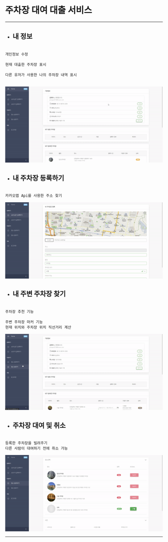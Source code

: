 # 주차장 대여 대출 서비스 

<hr/>

- ## 내 정보

```

개인정보 수정

현재 대출한 주차장 표시

다른 유저가 사용한 나의 주차장 내역 표시


```

![](dashboard.gif)

- ## 내 주차장 등록하기
```

카카오맵 Api를 사용한 주소 찾기

```
![](search.gif)
- ## 내 주변 주차장 찾기
```

주차장 추천 기능

주변 주차장 마커 기능
현재 위치와 주차장 위치 직선거리 계산
```
![](borrow.gif)
- ## 주차장 대여 및 취소
```

등록한 주차장을 빌려주기
다른 사람이 대여하기 전에 취소 가능

```
![](rent.gif)

---
# 


